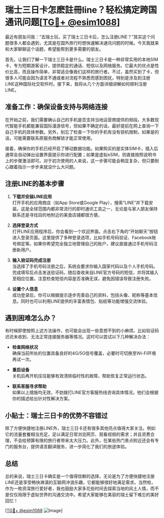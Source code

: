 # 瑞士三日卡怎麽註冊line？轻松搞定跨国通讯问题[[TG💪+ @esim1088](https://t.me/s/esim1088)]

最近有朋友问我：“去瑞士玩，买了瑞士三日卡后，怎么注册LINE？”其实这个问题很多人都会遇到，尤其是在国外旅行时想快速解决通讯问题的时候。今天我就来和大家聊聊这个话题，希望能帮到更多需要的朋友。

首先，让我们了解一下瑞士三日卡是什么。瑞士三日卡是一种非常实用的本地SIM卡，专为短期游客设计，提供稳定的通话、短信以及网络服务。它最大的优点是性价比高，而且操作简单，非常适合像我们这样的旅行者。不过，虽然买到了卡，但很多人可能会因为语言不通或者对流程不熟悉而感到困扰，特别是涉及到注册LINE这种国际社交软件时。接下来，我将从几个方面详细讲解如何顺利注册LINE。

## 准备工作：确保设备支持与网络连接

在开始之前，我们需要确认自己的手机是否支持当地运营商提供的频段。大多数现代智能手机都能兼容国际漫游信号，但如果不确定的话，最好提前在网上查询一下自己手机的具体参数。另外，别忘了检查一下你的手机有没有锁机限制，如果是的话，可能需要联系原服务商解锁才能正常使用。

接着，确保你的手机已经开启了移动数据功能。如果购买的是实体SIM卡，插入后通常会自动弹出设置界面提示你进行配置；如果是虚拟eSIM，则直接按照说明书上的步骤激活即可。对于初次使用的人来说，这一步骤可能会稍显复杂，但只要耐心跟着指示一步步来就没什么大问题。

## 注册LINE的基本步骤

1. **下载并安装LINE应用**  
   打开手机的应用商店（如App Store或Google Play），搜索“LINE”并下载安装。这是全球范围内都非常流行的即时通讯工具之一，无论是与家人朋友保持联系还是寻找目的地附近的美食店铺都很方便。

2. **选择登录方式**  
   打开LINE应用程序后，你会看到一个欢迎界面。点击右下角的“开始聊天”按钮进入登录页面。这里提供了多种登录选项，比如手机号码验证、Facebook账号绑定等。如果你希望完全独立地管理自己的账户，建议直接通过手机号码注册新用户。

3. **输入验证码完成注册**  
   当选择了手机号码注册之后，系统会要求你输入国家代码以及个人手机号码。完成填写后点击发送验证码，随后查收来自LINE官方号码的短信，并将其输入至相应位置。注意检查短信内容是否准确无误，避免因错误导致注册失败。

4. **设置个人信息**  
   成功登录后，你可以根据提示逐步完善自己的资料，包括头像、昵称等基本信息。同时也可以利用LINE提供的丰富表情包、贴纸等功能增强交流体验。

## 遇到困难怎么办？

有时候即使按照上述方法操作，也可能会出现一些意想不到的小麻烦。比如验证码迟迟未收到、无法正常连接服务器等情况。这时可以尝试以下几种解决办法：

- **检查网络状况**  
  确保当前所处的位置具备良好的4G/5G信号覆盖，必要时可切换至Wi-Fi环境再试一次。
  
- **重启设备**  
  关机后再开机往往能够有效清除临时性的故障，帮助恢复正常运行状态。

- **联系客服寻求帮助**  
  如果以上措施均无效，不妨拨打LINE官方客服热线咨询具体情况。他们会根据你的描述给出针对性解决方案。

## 小贴士：瑞士三日卡的优势不容错过

除了方便快捷地注册LINE外，瑞士三日卡还有很多其他亮点值得大家关注。例如它的流量套餐相当充足，足以满足日常浏览网页、观看视频的需求；并且资费合理，不会给预算有限的旅行者带来太大压力。此外，在某些热门景点附近还会有专门的服务台，提供语言翻译服务，进一步简化了我们的旅途体验。

## 总结

总的来说，瑞士三日卡确实是一个值得信赖的选择，无论是为了方便快捷地注册LINE还是享受畅快淋漓的互联网冲浪乐趣，它都能够很好地满足需求。当然啦，作为一枚资深旅行爱好者，我也鼓励大家多花些时间去探索当地的风土人情，而不是仅仅局限于虚拟世界的沟通交流中。希望大家能够在美丽的瑞士留下难忘的美好回忆！

[[TG💪+ @esim1088](https://t.me/s/esim1088) ![Image](https://i.postimg.cc/4NQfJmqS/Snipaste-2025-05-13-00-14-12.png)]